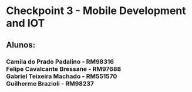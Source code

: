 <h1>Checkpoint 3 - Mobile Development and IOT</h1>
<h2>Alunos:</h2>
<h3>Camila do Prado Padalino - RM98316 <br>
Felipe Cavalcante Bressane - RM97688 <br>
Gabriel Teixeira Machado - RM551570 <br>
Guilherme Brazioli - RM98237</h3>
